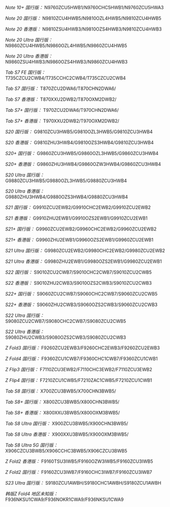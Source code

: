 *Note 10+ 国行版：*
N9760ZCU5HWB1/N9760CHC5HWB1/N9760ZCU5HWA3

*Note 20 国行版：*
N9810ZCU4HWB5/N9810OZL4HWB5/N9810ZCU4HWB5

*Note 20 香港版：*
N9810ZSU4HWB3/N9810OZS4HWB3/N9810ZCU4HWB3

*Note 20 Ultra 国行版：*
N9860ZCU4HWB5/N9860OZL4HWB5/N9860ZCU4HWB5

*Note 20 Ultra 香港版：*
N9860ZSU4HWB3/N9860OZS4HWB3/N9860ZCU4HWB3

*Tab S7 FE 国行版：*
T735CZCU2CWB4/T735CCHC2CWB4/T735CZCU2CWB4

*Tab S7 国行版：*
T870ZCU2DWA6/T870CHN2DWA6/

*Tab S7 香港版：*
T870XXU2DWB2/T870OXM2DWB2/

*Tab S7+ 国行版：*
T970ZCU2DWA6/T970CHN2DWA6/

*Tab S7+ 香港版：*
T970XXU2DWB2/T970OXM2DWB2/

*S20 国行版：*
G9810ZCU3HWB5/G9810OZL3HWB5/G9810ZCU3HWB4

*S20 香港版：*
G9810ZHU3HWB4/G9810OZS3HWB4/G9810ZCU3HWB4

*S20+ 国行版：*
G9860ZCU3HWB5/G9860OZL3HWB5/G9860ZCU3HWB4

*S20+ 香港版：*
G9860ZHU3HWB4/G9860OZW3HWB4/G9860ZCU3HWB4

*S20 Ultra 国行版：*
G9880ZCU3HWB5/G9880OZL3HWB5/G9880ZCU3HWB4

*S20 Ultra 香港版：*
G9880ZHU3HWB4/G9880OZS3HWB4/G9880ZCU3HWB4

*S21 国行版：*
G9910ZCU2EWB2/G9910CHC2EWB2/G9910ZCU2EWB2

*S21 香港版：*
G9910ZHU2EWB1/G9910OZS2EWB1/G9910ZCU2EWB1

*S21+ 国行版：*
G9960ZCU2EWB2/G9960CHC2EWB2/G9960ZCU2EWB2

*S21+ 香港版：*
G9960ZHU2EWB1/G9960OZS2EWB1/G9960ZCU2EWB1

*S21 Ultra 国行版：*
G9980ZCU2EWB2/G9980CHC2EWB2/G9980ZCU2EWB2

*S21 Ultra 香港版：*
G9980ZHU2EWB1/G9980OZS2EWB1/G9980ZCU2EWB1

*S22 国行版：*
S9010ZCU2CWB7/S9010CHC2CWB7/S9010ZCU2CWB5

*S22 香港版：*
S9010ZHU2CWB3/S9010OZS2CWB3/S9010ZCU2CWB3

*S22+ 国行版：*
S9060ZCU2CWB7/S9060CHC2CWB7/S9060ZCU2CWB5

*S22+ 香港版：*
S9060ZHU2CWB3/S9060OZS2CWB3/S9060ZCU2CWB3

*S22 Ultra 国行版：*
S9080ZCU2CWB7/S9080CHC2CWB7/S9080ZCU2CWB5

*S22 Ultra 香港版：*
S9080ZHU2CWB3/S9080OZS2CWB3/S9080ZCU2CWB3

*Z Fold3 国行版：*
F9260ZCU2EWB3/F9260CHC2EWB3/F9260ZCU2EWB3

*Z Fold4 国行版：*
F9360ZCU1CWB7/F9360CHC1CWB7/F9360ZCU1CWB1

*Z Flip3 国行版：*
F7110ZCU3EWB2/F7110CHC3EWB2/F7110ZCU3EWB2

*Z Flip4 国行版：*
F7210ZCU1CWB5/F7210ZAC1CWB5/F7210ZCU1CWB1

*Tab S8 国行版：*
X700ZCU3BWB5/X700CHN3BWB5/

*Tab S8+ 国行版：*
X800ZCU3BWB5/X800CHN3BWB5/

*Tab S8+ 香港版：*
X800XXU3BWB5/X800OXM3BWB5/

*Tab S8 Ultra 国行版：*
X900ZCU3BWB5/X900CHN3BWB5/

*Tab S8 Ultra 香港版：*
X900XXU3BWB5/X900OXM3BWB5/

*Tab S8 Ultra 5G 国行版：*
X906CZCU3BWB5/X906CCHC3BWB5/X906CZCU3BWB5

*Z Fold2 香港版：*
F9160TSU3IWB5/F9160OZW3IWB5/F9160ZCU3IWB5

*Z Fold2 国行版：*
F9160ZCU3IWB7/F9160CHC3IWB7/F9160ZCU3IWB7

*S23 Ultra 国行版：*
S9180ZCU1AWBH/S9180CHC1AWBH/S9180ZCU1AWBH

*韩版Z Fold4 地区未知版：*
F936NKSU1CWA9/F936NOKR1CWA9/F936NKSU1CWA9

